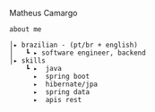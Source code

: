 Matheus Camargo
    
</p>                                                                                                                            
                                                                                                
    about me
    
    │▸ brazilian - (pt/br + english)
    │   ┗ ▸ software engineer, backend                                               
    │▸ skills
        ┗ ▸  java
          ▸  spring boot
          ▸  hibernate/jpa
          ▸  spring data
          ▸  apis rest
          
